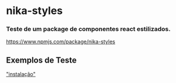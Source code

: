# nika-styles

### Teste de um package de componentes react estilizados.


https://www.npmjs.com/package/nika-styles

## Exemplos de Teste

["instalação"](https://raw.githubusercontent.com/Diotto6/nika-ui/master/assets/npm.jpg)
